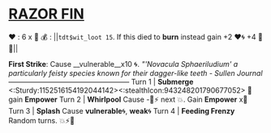 # [__**RAZOR FIN**__](<https://www.youtube.com/watch?v=8rx6wtvu-LM>)
❤️ : 6 x 👥
💰 : ||`tdt$wit_loot 15`. If this died to __burn__ instead gain +2 ❤️🌀  +4 🔷🌀||

**First Strike**: Cause __vulnerable__x10 🌀.
*"'Novacula Sphaeriludium' a particularly feisty species known for their dagger-like teeth - Sullen Journal*
—————————————————
Turn 1  | **Submerge** <:Sturdy:1152516154192044142><:stealthIcon:943248201790677052> 🔀 gain __Empower__
Turn 2 | **Whirlpool** Cause -🎯⚡ next 💥. Gain __Empower__ x👥
Turn 3 | **Splash** Cause __vulnerable__🌀, __weak__🌀
Turn 4 | **Feeding Frenzy** Random turns. 💥⚡🚫
